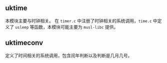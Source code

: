 ## uktime
本模块主要与时钟相关。
在 `timer.c` 中注册了时钟相关的系统调用，`time.c` 中定义了 `usleep` 等函数，本模块可能主要为 `musl-libc` 提供。

## uktimeconv
定义了时间相关的系统调用，包含闰年判断以及判断是几月几号。